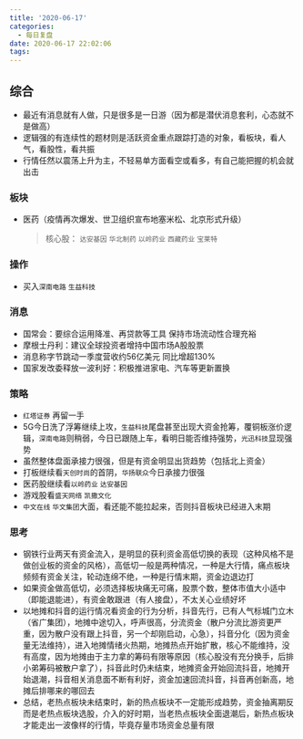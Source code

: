 ```yaml
---
title: '2020-06-17'
categories:
  - 每日复盘
date: 2020-06-17 22:02:06
tags:
---
```

## 综合

- 最近有消息就有人做，只是很多是一日游（因为都是潜伏消息套利，心态就不是做高）
- 逻辑强的有连续性的题材则是活跃资金重点跟踪打造的对象，看板块，看人气，看股性，看共振
- 行情任然以震荡上升为主，不轻易单方面看空或看多，有自己能把握的机会就出击

### 板块

- 医药（疫情再次爆发、世卫组织宣布地塞米松、北京形式升级）
  > 核心股： `达安基因` `华北制药` `以岭药业` `西藏药业` `宝莱特`

### 操作

- 买入`深南电路` `生益科技`

### 消息

- 国常会：要综合运用降准、再贷款等工具 保持市场流动性合理充裕
- 摩根士丹利：建议全球投资者增持中国市场A股股票
- 消息称字节跳动一季度营收约56亿美元 同比增超130%
- 国家发改委释放一波利好：积极推进家电、汽车等更新置换

### 策略

- `红塔证券` 再留一手
- 5G今日洗了浮筹继续上攻，`生益科技`尾盘甚至出现大资金抢筹，覆铜板涨价逻辑，`深南电路`则稍弱，今日已跟随上车，看明日能否维持强势，`光迅科技`显现强势
- 虽然整体盘面承接力很强，但是有资金明显出货趋势（包括北上资金）
- 打板继续看`天创时尚`的首阴，`华扬联众`今日承接力很强
- 医药股继续看`以岭药业` `达安基因`
- 游戏股看`盛天网络` `凯撒文化`
- `中文在线` `华文集团`大面，看还能不能拉起来，否则抖音板块已经进入末期

### 思考

- 钢铁行业两天有资金流入，是明显的获利资金高低切换的表现（这种风格不是做创业板的资金的风格），高低切一般是两种情况，一种是大行情，痛点板块频频有资金关注，轮动连绵不绝，一种是行情末期，资金边退边打
- 如果资金做高低切，必须选择板块痛无可痛，股票个数，整体市值大小适中（即能退能进），有资金敢跟进（有人接盘），不太关心业绩好坏
- 以地摊和抖音的运行情况看资金的行为分析，抖音先行，已有人气标城门立木（省广集团），地摊中途切入，呼声很高，分流资金（散户分流比游资更严重，因为散户没有跟上抖音，另一个却刚启动，心急），抖音分化（因为资金量无法维持），进入地摊情绪火热期，地摊热点开始扩散，核心不能维持，没有高度，因为地摊由于主力拿的筹码有限等原因（核心股没有充分换手，后排小弟筹码被散户拿了），抖音此时仍未结束，地摊资金开始回流抖音，地摊开始退潮，抖音相关消息面不断有利好，资金加速回流抖音，抖音再创新高，地摊后排哪来的哪回去
- 总结，老热点板块未结束时，新的热点板块不一定能形成趋势，资金抽离期反而是老热点板块选股，介入的好时期，当老热点板块全面退潮后，新热点板块才能走出一波像样的行情，毕竟存量市场资金总量有限
